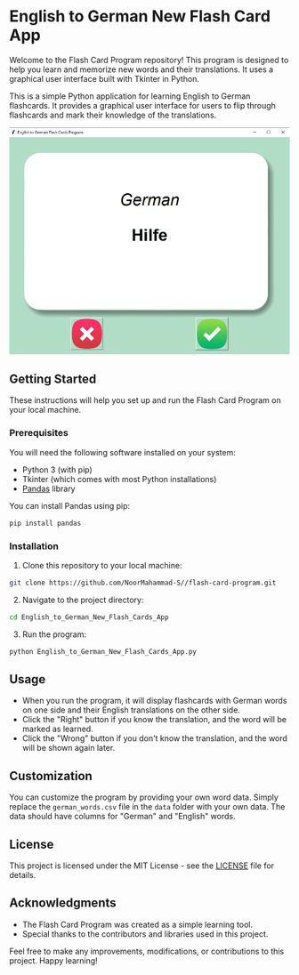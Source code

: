 # English to German New Flash Card App

Welcome to the Flash Card Program repository! This program is designed to help you learn and memorize new words and their translations.
It uses a graphical user interface built with Tkinter in Python.

This is a simple Python application for learning English to German flashcards. It provides a graphical user interface for users to flip through flashcards
and mark their knowledge of the translations.

![Flash Card Program](https://github.com/NoorMahammad-S/English_to_German_New_Flash_Cards_App/blob/master/images/Flash%20Card%20Program.JPG)

## Getting Started

These instructions will help you set up and run the Flash Card Program on your local machine.

### Prerequisites

You will need the following software installed on your system:

- Python 3 (with pip)
- Tkinter (which comes with most Python installations)
- [Pandas](https://pandas.pydata.org/) library

You can install Pandas using pip:

```bash
pip install pandas
```

### Installation

1. Clone this repository to your local machine:

```bash
git clone https://github.com/NoorMahammad-S//flash-card-program.git
```

2. Navigate to the project directory:

```bash
cd English_to_German_New_Flash_Cards_App
```

3. Run the program:

```bash
python English_to_German_New_Flash_Cards_App.py
```

## Usage

- When you run the program, it will display flashcards with German words on one side and their English translations on the other side.
- Click the "Right" button if you know the translation, and the word will be marked as learned.
- Click the "Wrong" button if you don't know the translation, and the word will be shown again later.

## Customization

You can customize the program by providing your own word data. Simply replace the `german_words.csv` file in the `data` folder with your own data. 
The data should have columns for "German" and "English" words.

## License

This project is licensed under the MIT License - see the [LICENSE](LICENSE) file for details.

## Acknowledgments

- The Flash Card Program was created as a simple learning tool.
- Special thanks to the contributors and libraries used in this project.

Feel free to make any improvements, modifications, or contributions to this project. Happy learning!
```

